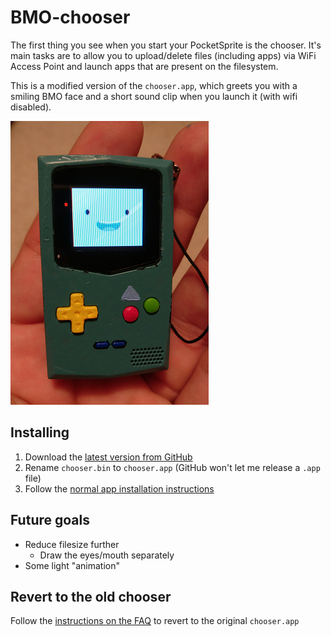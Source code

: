 # BMO-chooser

The first thing you see when you start your PocketSprite is the chooser. It's main tasks are to allow you to upload/delete files (including apps) via WiFi Access Point and launch apps that are present on the filesystem.

This is a modified version of the `chooser.app`, which greets you with a smiling BMO face and a short sound clip when you launch it (with wifi disabled).

![Hello!  I am BMO!](bmo.png)

## Installing
1. Download the [latest version from GitHub](https://github.com/rorosaurus/8bkc-bmo-chooser/releases/latest)
2. Rename `chooser.bin` to `chooser.app` (GitHub won't let me release a `.app` file)
3. Follow the [normal app installation instructions](https://pocketsprite.com/pages/faq#functionality)

## Future goals
* Reduce filesize further
  * Draw the eyes/mouth separately
* Some light "animation"

## Revert to the old chooser
Follow the [instructions on the FAQ](https://pocketsprite.com/pages/faq#update) to revert to the original `chooser.app`
